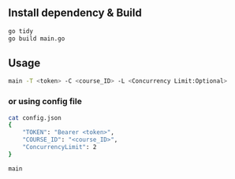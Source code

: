 
## Install dependency & Build
```bash
go tidy
go build main.go
```

## Usage
```bash
main -T <token> -C <course_ID> -L <Concurrency Limit:Optional>
```
### or using config file
```bash
cat config.json
{
    "TOKEN": "Bearer <token>",
    "COURSE_ID": "<course_ID>",
    "ConcurrencyLimit": 2
}

main
```
